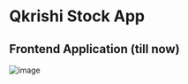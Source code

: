 # Qkrishi Stock App

## Frontend Application (till now)
![image](https://github.com/WinayGupta777/Qkrishi-stock-app/assets/91736791/7ab98bf5-778b-486b-bef5-52377ebea503)
